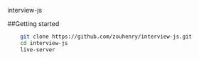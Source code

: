 interview-js

##Getting started

```bash
    git clone https://github.com/zouhenry/interview-js.git
    cd interview-js
    live-server
```